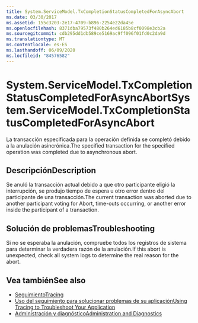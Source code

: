 ```yaml
---
title: System.ServiceModel.TxCompletionStatusCompletedForAsyncAbort
ms.date: 03/30/2017
ms.assetid: 155c3203-2e17-4709-b896-2254e22da45e
ms.openlocfilehash: 8371dba79573f480b264ed6185b8cf0098e3cb2a
ms.sourcegitcommit: cdb295dd1db589ce5169ac9ff096f01fd0c2da9d
ms.translationtype: MT
ms.contentlocale: es-ES
ms.lasthandoff: 06/09/2020
ms.locfileid: "84576582"
---
```

# <a name="systemservicemodeltxcompletionstatuscompletedforasyncabort"></a><span data-ttu-id="cc618-102">System.ServiceModel.TxCompletionStatusCompletedForAsyncAbort</span><span class="sxs-lookup"><span data-stu-id="cc618-102">System.ServiceModel.TxCompletionStatusCompletedForAsyncAbort</span></span>
<span data-ttu-id="cc618-103">La transacción especificada para la operación definida se completó debido a la anulación asincrónica.</span><span class="sxs-lookup"><span data-stu-id="cc618-103">The specified transaction for the specified operation was completed due to asynchronous abort.</span></span>  
  
## <a name="description"></a><span data-ttu-id="cc618-104">Descripción</span><span class="sxs-lookup"><span data-stu-id="cc618-104">Description</span></span>  
 <span data-ttu-id="cc618-105">Se anuló la transacción actual debido a que otro participante eligió la interrupción, se produjo tiempo de espera u otro error dentro del participante de una transacción.</span><span class="sxs-lookup"><span data-stu-id="cc618-105">The current transaction was aborted due to another participant voting for Abort, time-outs occurring, or another error inside the participant of a transaction.</span></span>  
  
## <a name="troubleshooting"></a><span data-ttu-id="cc618-106">Solución de problemas</span><span class="sxs-lookup"><span data-stu-id="cc618-106">Troubleshooting</span></span>  
 <span data-ttu-id="cc618-107">Si no se esperaba la anulación, compruebe todos los registros de sistema para determinar la verdadera razón de la anulación.</span><span class="sxs-lookup"><span data-stu-id="cc618-107">If this abort is unexpected, check all system logs to determine the real reason for the abort.</span></span>  
  
## <a name="see-also"></a><span data-ttu-id="cc618-108">Vea también</span><span class="sxs-lookup"><span data-stu-id="cc618-108">See also</span></span>

- [<span data-ttu-id="cc618-109">Seguimiento</span><span class="sxs-lookup"><span data-stu-id="cc618-109">Tracing</span></span>](index.md)
- [<span data-ttu-id="cc618-110">Uso del seguimiento para solucionar problemas de su aplicación</span><span class="sxs-lookup"><span data-stu-id="cc618-110">Using Tracing to Troubleshoot Your Application</span></span>](using-tracing-to-troubleshoot-your-application.md)
- [<span data-ttu-id="cc618-111">Administración y diagnóstico</span><span class="sxs-lookup"><span data-stu-id="cc618-111">Administration and Diagnostics</span></span>](../index.md)

